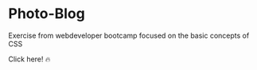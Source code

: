 # Photo-Blog
Exercise from webdeveloper bootcamp focused on the basic concepts of CSS

<a link="https://igorkix.github.io/Photo-Blog/">Click here! :fire:</a>
